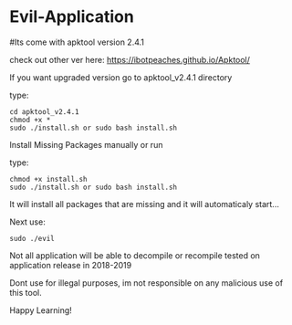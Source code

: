 # Evil-Application

#Its come with apktool version 2.4.1

check out other ver here: https://ibotpeaches.github.io/Apktool/

If you want upgraded version go to apktool_v2.4.1 directory

type:

    cd apktool_v2.4.1
    chmod +x *
    sudo ./install.sh or sudo bash install.sh

Install Missing Packages manually or run

type:

    chmod +x install.sh
    sudo ./install.sh or sudo bash install.sh

It will install all packages that are missing and it will automaticaly start...

Next use:

    sudo ./evil

Not all application will be able to decompile or recompile
tested on application release in 2018-2019

Dont use for illegal purposes,
im not responsible on any malicious use of this tool.

Happy Learning!
